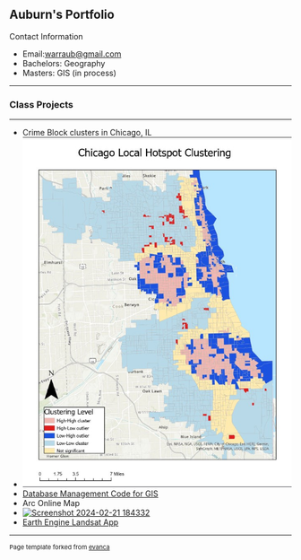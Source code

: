 ## Auburn's Portfolio
 Contact Information
- Email:warraub@gmail.com
- Bachelors: Geography
- Masters: GIS (in process)
---



  
### Class Projects
---
- Crime Block clusters in Chicago, IL
- <img src="images/Crime_Patterns.jpg?raw=true"/>
- [Database Management Code for GIS](https://github.com/winpix00/CodingProjects/blob/main/Database%20Mangment)
- Arc Online Map
- [![Screenshot 2024-02-21 184332](https://github.com/winpix00/winpix00.github.io/assets/146270641/f75dd912-db67-4740-8fbb-7b72e4515f49)](https://uok.maps.arcgis.com/home/item.html?id=57bf7453592b455a96f419cd61c7fc22)
- [Earth Engine Landsat App](https://ee-warraub.projects.earthengine.app/view/landsat9-before-and-after)

---
<p style="font-size:11px">Page template forked from <a href="https://github.com/evanca/quick-portfolio">evanca</a></p>
<!-- Remove the above link if you don't want to attribute -->
